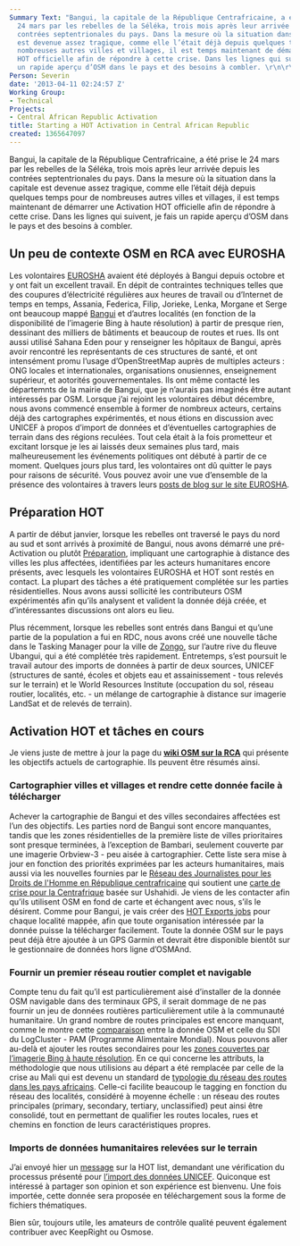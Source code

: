 ```yaml
---
Summary Text: "Bangui, la capitale de la République Centrafricaine, a été prise le
  24 mars par les rebelles de la Séléka, trois mois après leur arrivée depuis les
  contrées septentrionales du pays. Dans la mesure où la situation dans la capitale
  est devenue assez tragique, comme elle l’était déjà depuis quelques temps pour de
  nombreuses autres villes et villages, il est temps maintenant de démarrer une Activation
  HOT officielle afin de répondre à cette crise. Dans les lignes qui suivent, je fais
  un rapide aperçu d’OSM dans le pays et des besoins à combler. \r\n\r\n"
Person: Severin
date: '2013-04-11 02:24:57 Z'
Working Group:
- Technical
Projects:
- Central African Republic Activation
title: Starting a HOT Activation in Central African Republic
created: 1365647097
---
```

Bangui, la capitale de la République Centrafricaine, a été prise le 24 mars par les rebelles de la Séléka, trois mois après leur arrivée depuis les contrées septentrionales du pays. Dans la mesure où la situation dans la capitale est devenue assez tragique, comme elle l’était déjà depuis quelques temps pour de nombreuses autres villes et villages, il est temps maintenant de démarrer une Activation HOT officielle afin de répondre à cette crise. Dans les lignes qui suivent, je fais un rapide aperçu d’OSM dans le pays et des besoins à combler. 
 

<h2>Un peu de contexte OSM en RCA avec EUROSHA</h2>
Les volontaires <a href="http://hot.openstreetmap.org/projects/eurosha_0">EUROSHA</a> avaient été déployés à Bangui depuis octobre et y ont fait un excellent travail. En dépit de contraintes techniques telles que des coupures d’électricité régulières aux heures de travail ou d’Internet de temps en temps, Assania, Federica, Filip, Jorieke, Lenka, Morgane et Serge ont beaucoup mappé <a href="http://tasks.hotosm.org/job/72">Bangui</a> et d’autres localités (en fonction de la disponibilité de l’imagerie Bing à haute résolution) à partir de presque rien, dessinant des milliers de bâtiments et beaucoup de routes et rues. Ils ont aussi utilisé Sahana Eden pour y renseigner les hôpitaux de Bangui, après avoir rencontré les représentants de ces structures de santé, et ont intensément promu l’usage d’OpenStreetMap auprès de multiples acteurs : ONG locales et internationales, organisations onusiennes, enseignement supérieur, et aotorités gouvernementales. Ils ont même contacté les départemnts de la mairie de Bangui, que je n’aurais pas imaginés être autant intéressés par OSM. Lorsque j’ai rejoint les volontaires début décembre, nous avons commencé ensemble à former de nombreux acteurs, certains déjà des cartographes expérimentés, et nous étions en discussion avec UNICEF à propos d’import de données et d’éventuelles cartographies de terrain dans des régions reculées. Tout cela était à la fois prometteur et excitant lorsque je les ai laissés deux semaines plus tard, mais malheureusement les événements politiques ont débuté à partir de ce moment. Quelques jours plus tard, les volontaires ont dû quitter le pays pour raisons de sécurité. Vous pouvez avoir une vue d’ensemble de la présence des volontaires à travers leurs <a href="http://eurosha-volunteers-blog.org/category/in-the-field/central-african-republic/"> posts de blog sur le site EUROSHA</a>. 

<h2>Préparation HOT </h2>

A partir de début janvier, lorsque les rebelles ont traversé le pays du nord au sud et sont arrivés à proximité de Bangui, nous avons démarré une pré-Activation ou plutôt <a href="http://lists.openstreetmap.org/pipermail/hot/2013-January/002552.html"> Préparation</a>, impliquant une cartographie à distance des villes les plus affectées, identifiées par les acteurs humanitares encore présents, avec lesquels les volontaires EUROSHA et HOT sont restés en contact. La plupart des tâches a été pratiquement complétée sur les parties résidentielles. Nous avons aussi sollicité les contributeurs OSM expérimentés afin qu’ils analysent et valident la donnée déjà créée, et d’intéressantes discussions ont alors eu lieu. 

Plus récemment, lorsque les rebelles sont entrés dans Bangui et qu’une partie de la population a fui en RDC, nous avons créé une nouvelle tâche dans le Tasking Manager pour la ville de <a href="http://tasks.hotosm.org/job/218">Zongo</a>, sur l’autre rive du fleuve Ubangui, qui a été complétée très rapidement.
Entretemps, s’est poursuit le travail autour des imports de données à partir de deux sources, UNICEF (structures de santé, écoles et objets eau et assainissement - tous relevés sur le terrain) et le World Resources Institute (occupation du sol, réseau routier, localités, etc. - un mélange de cartographie à distance sur imagerie LandSat et de relevés de terrain). 

<h2> Activation HOT et tâches en cours</h2>

Je viens juste de mettre à jour la page du <b><a href="http://wiki.openstreetmap.org/wiki/FR:WikiProject_Central_African_Republic"> wiki OSM sur la RCA</a></b> qui présente les objectifs actuels de cartographie. Ils peuvent être résumés ainsi.

<h3>Cartographier villes et villages et rendre cette donnée facile à télécharger</h3>
Achever la cartographie de Bangui et des villes secondaires affectées est l’un des objectifs. Les parties nord de Bangui sont encore manquantes, tandis que les zones résidentielles de la première liste de villes prioritaires sont presque terminées, à l’exception de Bambari, seulement couverte par une imagerie Orbview-3 - peu aisée à cartographier. Cette liste sera mise à jour en fonction des priorités exprimées par les acteurs humanitaires, mais aussi via les nouvelles fournies par le <a href="http://reseaudesjournalistesrca.wordpress.com/">Réseau des Journalistes pour les Droits de l'Homme en République centrafricaine</a> qui soutient une <a href="https://www.cartehumanitaire-rca.org/">carte de crise pour la Centrafrique</a> basée sur Ushahidi. Je viens de les contacter afin qu’ils utilisent OSM en fond de carte et échangent avec nous, s’ils le désirent.
Comme pour Bangui, je vais créer des <a href="http://hot-export.geofabrik.de/jobs/2452">HOT Exports jobs</a> pour chaque localité mappée, afin que toute organisation intéressée par la donnée puisse la télécharger facilement. Toute la donnée OSM sur le pays peut déjà être ajoutée à un GPS Garmin et devrait  être disponible bientôt sur le gestionnaire de données hors ligne d’OSMAnd.

<h3>Fournir un premier réseau routier complet et navigable</h3>

Compte tenu du fait qu’il est particulièrement aisé d’installer de la donnée OSM navigable dans des terminaux GPS, il serait dommage de ne pas fournir un jeu de données routières particulièrement utile à la communauté humanitaire. Un grand nombre de routes principales est encore manquant, comme le montre cette <a href="https://docs.google.com/file/d/0B_C6dUAEbjPibWNRek4ySEhNTmM/edit?usp=sharing">comparaison</a> entre la donnée OSM et celle du SDI du LogCluster - PAM (Programme Alimentaire Mondial).
Nous pouvons aller au-delà et ajouter les routes secondaires pour les <a href="http://ant.dev.openstreetmap.org/bingimageanalyzer/?lat=5.151075845906945&lon=17.818738899975507&zoom=7"> zones couvertes par l’imagerie Bing à haute résolution</a>.
En ce qui concerne les attributs, la méthodologie que nous utilisions au départ a été remplacée par celle de la crise au Mali qui est devenu un standard de <a href="http://wiki.openstreetmap.org/wiki/FR:Highway_Tag_Africa">typologie du réseau des routes dans les pays africains</a>. Celle-ci facilite beaucoup le tagging en fonction du réseau des localités, considéré à moyenne échelle : un réseau des routes principales (primary, secondary, tertiary, unclassified) peut ainsi être consolidé, tout en permettant de qualifier les routes locales, rues et chemins en fonction de leurs caractéristiques propres.


<h3>Imports de données humanitaires relevées sur le terrain</h3>
J’ai envoyé hier un <a href="http://lists.openstreetmap.org/pipermail/hot/2013-April/003056.html">message</a> sur la HOT list, demandant une vérification du processus présenté pour <a href="http://wiki.openstreetmap.org/wiki/CAR_Imports"> l’import des données UNICEF</a>. Quiconque est intéressé à partager son opinion et son expérience est bienvenu. Une fois importée, cette donnée sera proposée en téléchargement sous la forme de fichiers thématiques.

Bien sûr, toujours utile, les amateurs de contrôle qualité peuvent également contribuer avec KeepRight ou Osmose.
